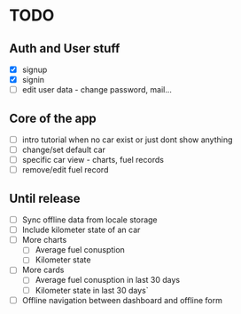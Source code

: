 # TODO

## Auth and User stuff
- [x] signup
- [x] signin
- [ ] edit user data - change password, mail...

## Core of the app
- [ ] intro tutorial when no car exist or just dont show anything
- [ ] change/set default car
- [ ] specific car view - charts, fuel records
- [ ] remove/edit fuel record

## Until release
- [ ] Sync offline data from locale storage
- [ ] Include kilometer state of an car
- [ ] More charts
  - [ ] Average fuel conusption
  - [ ] Kilometer state
- [ ] More cards
  - [ ] Average fuel conusption in last 30 days
  - [ ] Kilometer state in last 30 days`
- [ ] Offline navigation between dashboard and offline form
